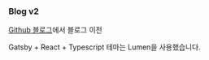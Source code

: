 ### Blog v2

[Github 블로그](likelionwonho.github.io)에서 블로그 이전

Gatsby + React + Typescript
테마는 Lumen을 사용했습니다.